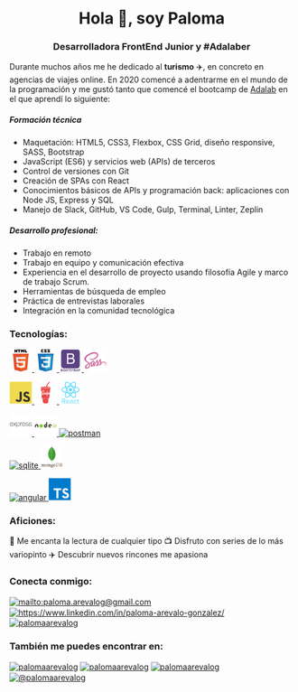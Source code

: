 
<h1 align="center">Hola 👋, soy Paloma</h1>
<h3 align="center">Desarrolladora FrontEnd Junior y #Adalaber</h3>

Durante muchos años me he dedicado al **turismo** ✈️, en concreto en agencias de viajes online. En 2020 comencé a adentrarme en el mundo de la programación y me gustó tanto que comencé el bootcamp de [Adalab](https://adalab.es/) en el que aprendí lo siguiente:

##### Formación técnica
- Maquetación: HTML5, CSS3, Flexbox, CSS Grid, diseño responsive, SASS, Bootstrap
- JavaScript (ES6) y servicios web (APIs) de terceros
- Control de versiones con Git
- Creación de SPAs con React
- Conocimientos básicos de APIs y programación back: aplicaciones con Node JS, Express y SQL
- Manejo de Slack, GitHub, VS Code, Gulp, Terminal, Linter, Zeplin

##### Desarrollo profesional:
- Trabajo en remoto
- Trabajo en equipo y comunicación efectiva
- Experiencia en el desarrollo de proyecto usando filosofía Agile y marco de trabajo Scrum.
- Herramientas de búsqueda de empleo
- Práctica de entrevistas laborales
- Integración en la comunidad tecnológica

### Tecnologías:

<a href="https://www.w3.org/html/" target="_blank"> <img src="https://raw.githubusercontent.com/devicons/devicon/master/icons/html5/html5-original-wordmark.svg" alt="html5" width="40" height="40"/> </a>
<a href="https://www.w3schools.com/css/" target="_blank"> <img src="https://raw.githubusercontent.com/devicons/devicon/master/icons/css3/css3-original-wordmark.svg" alt="css3" width="40" height="40"/> </a> 
<a href="https://getbootstrap.com" target="_blank"> <img src="https://raw.githubusercontent.com/devicons/devicon/master/icons/bootstrap/bootstrap-plain-wordmark.svg" alt="bootstrap" width="40" height="40"/> </a> 
<a href="https://sass-lang.com" target="_blank"> <img src="https://raw.githubusercontent.com/devicons/devicon/master/icons/sass/sass-original.svg" alt="sass" width="40" height="40"/> </a> 

<a href="https://developer.mozilla.org/en-US/docs/Web/JavaScript" target="_blank"> <img src="https://raw.githubusercontent.com/devicons/devicon/master/icons/javascript/javascript-original.svg" alt="javascript" width="40" height="40"/> </a> 
<a href="https://gulpjs.com" target="_blank"> <img src="https://raw.githubusercontent.com/devicons/devicon/master/icons/gulp/gulp-plain.svg" alt="gulp" width="40" height="40"/> </a> 
<a href="https://reactjs.org/" target="_blank"> <img src="https://raw.githubusercontent.com/devicons/devicon/master/icons/react/react-original-wordmark.svg" alt="react" width="40" height="40"/> </a> 

<a href="https://expressjs.com" target="_blank"> <img src="https://raw.githubusercontent.com/devicons/devicon/master/icons/express/express-original-wordmark.svg" alt="express" width="40" height="40"/> </a> 
<a href="https://nodejs.org" target="_blank"> <img src="https://raw.githubusercontent.com/devicons/devicon/master/icons/nodejs/nodejs-original-wordmark.svg" alt="nodejs" width="40" height="40"/> </a> 
<a href="https://postman.com" target="_blank"> <img src="https://www.vectorlogo.zone/logos/getpostman/getpostman-icon.svg" alt="postman" width="40" height="40"/> </a> 
 
<a href="https://www.sqlite.org/" target="_blank"> <img src="https://www.vectorlogo.zone/logos/sqlite/sqlite-icon.svg" alt="sqlite" width="40" height="40"/> </a> 
<a href="https://www.mongodb.com/" target="_blank"> <img src="https://raw.githubusercontent.com/devicons/devicon/master/icons/mongodb/mongodb-original-wordmark.svg" alt="mongodb" width="40" height="40"/> </a> 

<a href="https://angular.io" target="_blank"> <img src="https://angular.io/assets/images/logos/angular/angular.svg" alt="angular" width="40" height="40"/> </a> 
<a href="https://www.typescriptlang.org/" target="_blank"> <img src="https://raw.githubusercontent.com/devicons/devicon/master/icons/typescript/typescript-original.svg" alt="typescript" width="40" height="40"/> </a>

### Aficiones:

📖 Me encanta la lectura de cualquier tipo 
📺 Disfruto con series de lo más variopinto
✈️ Descubrir nuevos rincones me apasiona

### Conecta conmigo:

<a href="mailto:paloma.arevalog@gmail.com" target="blank"><img align="center" src="https://img.icons8.com/external-kiranshastry-lineal-color-kiranshastry/64/000000/external-envelope-creative-kiranshastry-lineal-color-kiranshastry.png" alt="mailto:paloma.arevalog@gmail.com" height="30" width="40" /></a>
<a href="https://linkedin.com/in/paloma-arevalo-gonzalez/" target="blank"><img align="center" src="https://raw.githubusercontent.com/rahuldkjain/github-profile-readme-generator/master/src/images/icons/Social/linked-in-alt.svg" alt="https://www.linkedin.com/in/paloma-arevalo-gonzalez/" height="30" width="40" /></a>
<a href="https://twitter.com/palomaarevalog" target="blank"><img align="center" src="https://raw.githubusercontent.com/rahuldkjain/github-profile-readme-generator/master/src/images/icons/Social/twitter.svg" alt="palomaarevalog" height="30" width="40" /></a>

### También me puedes encontrar en:

<a href="https://codepen.io/palomaarevalog" target="blank"><img align="center" src="https://raw.githubusercontent.com/rahuldkjain/github-profile-readme-generator/master/src/images/icons/Social/codepen.svg" alt="palomaarevalog" height="30" width="40" /></a>
<a href="https://dev.to/palomaarevalog" target="blank"><img align="center" src="https://cdn.jsdelivr.net/npm/simple-icons@3.0.1/icons/dev-dot-to.svg" alt="palomaarevalog" height="30" width="40" /></a>
<a href="https://stackoverflow.com/users/palomaarevalog" target="blank"><img align="center" src="https://raw.githubusercontent.com/rahuldkjain/github-profile-readme-generator/master/src/images/icons/Social/stack-overflow.svg" alt="palomaarevalog" height="30" width="40" /></a>
<a href="https://medium.com/@palomaarevalog" target="blank"><img align="center" src="https://raw.githubusercontent.com/rahuldkjain/github-profile-readme-generator/master/src/images/icons/Social/medium.svg" alt="@palomaarevalog" height="30" width="40" /></a>




